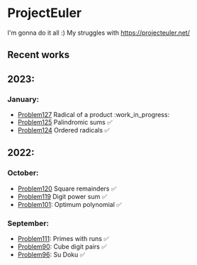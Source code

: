 # ProjectEuler
I'm gonna do it all :) 
My struggles with https://projecteuler.net/

## Recent works

## 2023:

### January:
- [Problem127](https://github.com/KubiakJakub01/ProjectEuler/blob/main/src/Problem127.py) Radical of a product :work_in_progress:
- [Problem125](https://github.com/KubiakJakub01/ProjectEuler/blob/main/src/Problem125.py) Palindromic sums :white_check_mark:
- [Problem124](https://github.com/KubiakJakub01/ProjectEuler/blob/main/src/Problem124.py) Ordered radicals :white_check_mark:
## 2022:
### October:
- [Problem120](https://github.com/KubiakJakub01/ProjectEuler/blob/main/src/Problem120.py) Square remainders :white_check_mark:
- [Problem119](https://github.com/KubiakJakub01/ProjectEuler/blob/main/src/Problem119.py) Digit power sum :white_check_mark:
- [Problem101](https://github.com/KubiakJakub01/ProjectEuler/blob/main/src/Problem101.py): Optimum polynomial :white_check_mark:
### September:
- [Problem111](https://github.com/KubiakJakub01/ProjectEuler/blob/main/src/Problem111.py): Primes with runs :white_check_mark:
- [Problem90](https://github.com/KubiakJakub01/ProjectEuler/blob/main/src/Problem90.py): Cube digit pairs :white_check_mark:
- [Problem96](https://github.com/KubiakJakub01/ProjectEuler/blob/main/src/Problem96/Problem96.py): Su Doku :white_check_mark:

